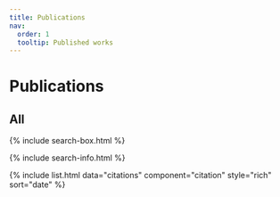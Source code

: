 ```yaml
---
title: Publications
nav:
  order: 1
  tooltip: Published works
---
```


# Publications

## All

{% include search-box.html %}

{% include search-info.html %}

{% include list.html data="citations" component="citation" style="rich" sort="date" %}
